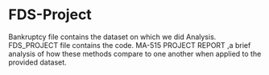 # FDS-Project
Bankruptcy file contains the dataset on which we did Analysis.
FDS_PROJECT file contains the code.
MA-515 PROJECT REPORT ,a brief analysis of how these methods compare to one another when applied to the provided dataset.
